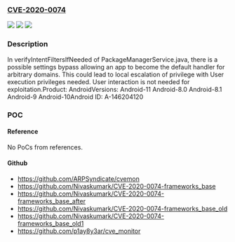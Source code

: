 ### [CVE-2020-0074](https://cve.mitre.org/cgi-bin/cvename.cgi?name=CVE-2020-0074)
![](https://img.shields.io/static/v1?label=Product&message=Android&color=blue)
![](https://img.shields.io/static/v1?label=Version&message=n%2Fa&color=blue)
![](https://img.shields.io/static/v1?label=Vulnerability&message=Elevation%20of%20privilege&color=brighgreen)

### Description

In verifyIntentFiltersIfNeeded of PackageManagerService.java, there is a possible settings bypass allowing an app to become the default handler for arbitrary domains. This could lead to local escalation of privilege with User execution privileges needed. User interaction is not needed for exploitation.Product: AndroidVersions: Android-11 Android-8.0 Android-8.1 Android-9 Android-10Android ID: A-146204120

### POC

#### Reference
No PoCs from references.

#### Github
- https://github.com/ARPSyndicate/cvemon
- https://github.com/Nivaskumark/CVE-2020-0074-frameworks_base
- https://github.com/Nivaskumark/CVE-2020-0074-frameworks_base_after
- https://github.com/Nivaskumark/CVE-2020-0074-frameworks_base_old
- https://github.com/Nivaskumark/CVE-2020-0074-frameworks_base_old1
- https://github.com/p1ay8y3ar/cve_monitor

